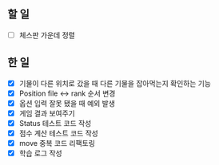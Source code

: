 ## 할 일

- [ ] 체스판 가운데 정렬

## 한 일

- [x] 기물이 다른 위치로 갔을 때 다른 기물을 잡아먹는지 확인하는 기능
- [x] Position file <-> rank 순서 변경
- [x] 옵션 입력 잘못 됐을 때 예외 발생
- [x] 게임 결과 보여주기
- [x] Status 테스트 코드 작성
- [x] 점수 계산 테스트 코드 작성
- [x] move 중복 코드 리팩토링
- [x] 학습 로그 작성